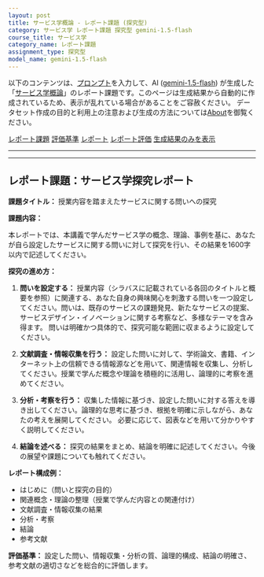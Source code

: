 ```yaml
---
layout: post
title: サービス学概論 - レポート課題 (探究型)
category: サービス学 レポート課題 探究型 gemini-1.5-flash
course_title: サービス学
category_name: レポート課題
assignment_type: 探究型
model_name: gemini-1.5-flash
---
```


以下のコンテンツは、[プロンプト](http://127.0.0.1:8000/generated/サービス学/gemini-1.5-flash/prompt_レポート課題-探究型.md)を入力して、AI ([gemini-1.5-flash](contents/gemini-1.5-flash)) が生成した「[サービス学概論](/contents/サービス学/)」のレポート課題です。このページは生成結果から自動的に作成されているため、表示が乱れている場合があることをご容赦ください。
データセット作成の目的と利用上の注意および生成の方法については[About](/About)を御覧ください。

[レポート課題](../レポート課題-探究型)
[評価基準](../評価基準-探究型)
[レポート](../レポート-探究型)
[レポート評価](../レポート評価-探究型)
[生成結果のみを表示](http://127.0.0.1:8000/generated/サービス学/gemini-1.5-flash/レポート課題-探究型.md)
  

***
***
  
## レポート課題：サービス学探究レポート

**課題タイトル：**  授業内容を踏まえたサービスに関する問いへの探究

**課題内容：**

本レポートでは、本講義で学んだサービス学の概念、理論、事例を基に、あなたが自ら設定したサービスに関する問いに対して探究を行い、その結果を1600字以内で記述してください。

**探究の進め方：**

1. **問いを設定する：**  授業内容（シラバスに記載されている各回のタイトルと概要を参照）に関連する、あなた自身の興味関心を刺激する問いを一つ設定してください。問いは、既存のサービスの課題発見、新たなサービスの提案、サービスデザイン・イノベーションに関する考察など、多様なテーマを含み得ます。  問いは明確かつ具体的で、探究可能な範囲に収まるように設定してください。

2. **文献調査・情報収集を行う：** 設定した問いに対して、学術論文、書籍、インターネット上の信頼できる情報源などを用いて、関連情報を収集し、分析してください。授業で学んだ概念や理論を積極的に活用し、論理的に考察を進めてください。

3. **分析・考察を行う：** 収集した情報に基づき、設定した問いに対する答えを導き出してください。論理的な思考に基づき、根拠を明確に示しながら、あなたの考えを展開してください。  必要に応じて、図表などを用いて分かりやすく説明してください。

4. **結論を述べる：** 探究の結果をまとめ、結論を明確に記述してください。今後の展望や課題についても触れてください。

**レポート構成例：**

* はじめに（問いと探究の目的）
* 関連概念・理論の整理（授業で学んだ内容との関連付け）
* 文献調査・情報収集の結果
* 分析・考察
* 結論
* 参考文献


**評価基準：**  設定した問い、情報収集・分析の質、論理的構成、結論の明確さ、参考文献の適切さなどを総合的に評価します。
